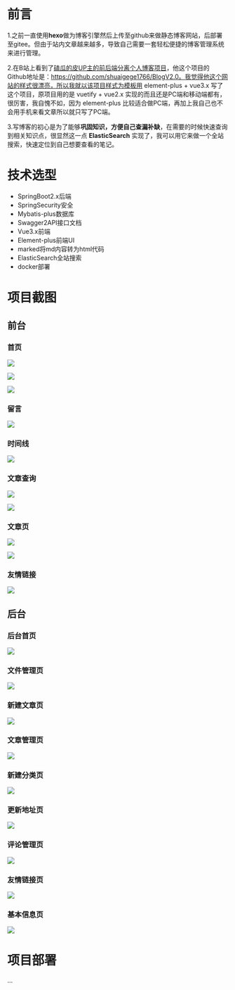 # 前言

1.之前一直使用**hexo**做为博客引擎然后上传至github来做静态博客网站，后部署至gitee。但由于站内文章越来越多，导致自己需要一套轻松便捷的博客管理系统来进行管理。

2.在B站上看到了[磕瓜的皮UP主的前后端分离个人博客项目](https://www.bilibili.com/video/BV15V411t7mC)，他这个项目的Github地址是：https://github.com/shuaigege1766/BlogV2.0。我觉得他这个网站的样式很漂亮，所以我就以该项目样式为模板用 element-plus + vue3.x 写了这个项目，原项目用的是 vuetify + vue2.x 实现的而且还是PC端和移动端都有，很厉害，我自愧不如，因为 element-plus 比较适合做PC端，再加上我自己也不会用手机来看文章所以就只写了PC端。

3.写博客的初心是为了能够**巩固知识，方便自己查漏补缺**，在需要的时候快速查询到相关知识点，很显然这一点 **ElasticSearch** 实现了，我可以用它来做一个全站搜索，快速定位到自己想要查看的笔记。

# 技术选型

- SpringBoot2.x后端
- SpringSecurity安全
- Mybatis-plus数据库
- Swagger2API接口文档
- Vue3.x前端
- Element-plus前端UI
- marked将md内容转为html代码
- ElasticSearch全站搜索
- docker部署

# 项目截图

## 前台

### 首页

![](img/home.png)

![](img/home2.png)

![](img/homeCont.png)

### 留言

![](img/message.png)



### 时间线

![](img/timeline.png)

### 文章查询

![](img/search1.png)

![](img/search2.png)

### 文章页

![](img/page1.png)

![](img/page2.png)

### 友情链接

![](img/linkPage.png)

## 后台

### 后台首页

![](img/admin.png)

### 文件管理页

![](img/file.png)

###  新建文章页

![](img/newArticle.png)

### 文章管理页

![](img/article.png)

### 新建分类页

![](img/classified.png)

### 更新地址页

![](img/updateImgUrl.png)

### 评论管理页

![](img/comment.png)

### 友情链接页

![](img/links.png)

### 基本信息页

![](img/info.png)

# 项目部署

...

